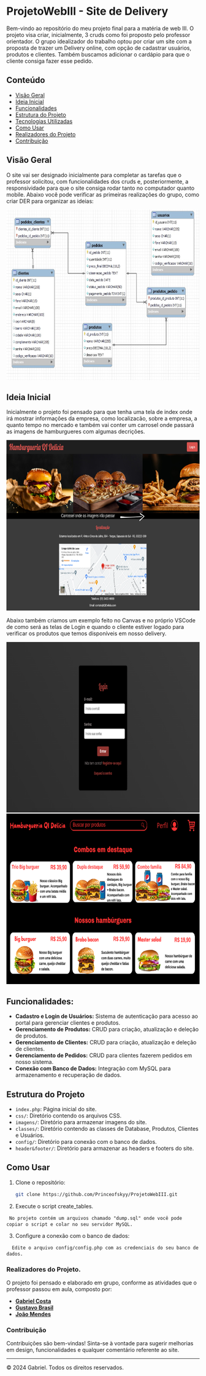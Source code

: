 # ProjetoWebIII - Site de Delivery

Bem-vindo ao repositório do meu projeto final para a matéria de web III. O projeto visa criar, inicialmente, 3 cruds como foi proposto pelo professor orientador. O grupo idealizador do trabalho optou por criar um site com a proposta de trazer um Delivery online, com opção de cadastrar usuários, produtos e clientes. Também buscamos adicionar o cardápio para que o cliente consiga fazer esse pedido.

## Conteúdo

- [Visão Geral](#visão-geral)
- [Ideia Inicial](#ideia-inicial)
- [Funcionalidades](#funcionalidades)
- [Estrutura do Projeto](#estrutura-do-projeto)
- [Tecnologias Utilizadas](#tecnologias-utilizadas)
- [Como Usar](#como-usar)  
- [Realizadores do Projeto](#realizadores-do-projeto)
- [Contribuição](#contribuição)


## Visão Geral

O site vai ser designado inicialmente para completar as tarefas que o professor solicitou, com funcionalidades dos cruds e, posteriormente, a responsividade para que o site consiga rodar tanto no computador quanto mobile. Abaixo você pode verificar as primeiras realizações do grupo, como criar DER para organizar as ideias:

<img src="./imagens/DER.jpg" alt="der" width="1000" height="444">

## Ideia Inicial 

Inicialmente o projeto foi pensado para que tenha uma tela de index onde irá mostrar informações da empresa, como localizacão, sobre a empresa, a quanto tempo no mercado e também vai conter um carrosel onde passará as imagens de hamburgueres com algumas decrições.

<img src="./imagens/index.png" alt="index" width="1000" height="444">

Abaixo também criamos um exemplo feito no Canvas e no próprio VSCode de como será as telas de Login e quando o cliente estiver logado para verificar os produtos que temos disponíveis em nosso delivery. 

<img src="./imagens/TelaLogin.png" alt="telalogin" width="1000" height="444">
<img src="./imagens/QiDelicia.png" alt="telalogin" width="1000" height="444">

## Funcionalidades:

- **Cadastro e Login de Usuários:** Sistema de autenticação para acesso ao portal para gerenciar clientes e produtos.
- **Gerenciamento de Produtos:** CRUD para criação, atualização e deleção de produtos.
- **Gerenciamento de Clientes:** CRUD para criação, atualização e deleção de clientes.
- **Gerenciamento de Pedidos:** CRUD para clientes fazerem pedidos em nosso sistema.
- **Conexão com Banco de Dados:** Integração com MySQL para armazenamento e recuperação de dados.

## Estrutura do Projeto

- `index.php`: Página inicial do site.
- `css/`: Diretório contendo os arquivos CSS.
- `imagens/`: Diretório para armazenar imagens do site.
- `classes/`: Diretório contendo as classes de Database, Produtos, Clientes e Usuários.
- `config/`: Diretório para conexão com o banco de dados.
- `header&footer/`: Diretório para armazenar as headers e footers do site.

## Como Usar

1. Clone o repositório:

   ```bash
   git clone https://github.com/Princeofskyy/ProjetoWebIII.git
   
2. Execute o script create_tables.

 ```
  No projeto contém um arquivos chamado "dump.sql" onde você pode copiar o script e colar no seu servidor MySQL.
```
3. Configure a conexão com o banco de dados:
```
  Edite o arquivo config/config.php com as credenciais do seu banco de dados.  
```
### Realizadores do Projeto.

O projeto foi pensado e elaborado em grupo, conforme as atividades que o professor passou em aula, composto por:

- [**Gabriel Costa**](https://github.com/Princeofskyy)
- [**Gustavo Brasil**](https://github.com/gustavobrasilm)
- [**João Mendes**](https://github.com/joaomendesp)


### Contribuição

Contribuições são bem-vindas! Sinta-se à vontade para sugerir melhorias em design, funcionalidades e qualquer comentário referente ao site.

---

© 2024 Gabriel. Todos os direitos reservados.




